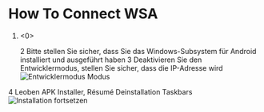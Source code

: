 # How To Connect WSA
1. <0></li> 
   
   2 Bitte stellen Sie sicher, dass Sie das Windows-Subsystem für Android installiert und ausgeführt haben
3 Deaktivieren Sie den Entwicklermodus, stellen Sie sicher, dass die IP-Adresse wird![Entwicklermodus Modus](https://raw.githubusercontent.com/Paving-Base/APK-Installer/screenshots/Documents/Tutorials/How%20To%20Connect%20WSA/Images/Snipaste_2022-10-02_19-02-09.png)

4 Leoben APK Installer, Résumé Deinstallation Taskbars![Installation fortsetzen](https://raw.githubusercontent.com/Paving-Base/APK-Installer/screenshots/Documents/Tutorials/How%20To%20Connect%20WSA/Images/Snipaste_2022-10-02_17-34-04.png)</ol>
